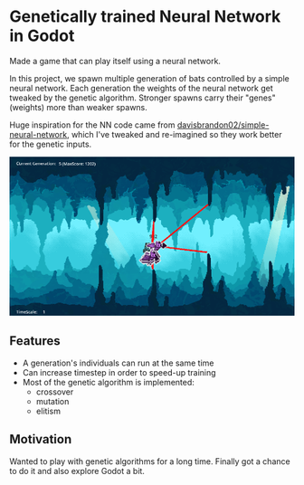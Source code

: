 # Genetically trained Neural Network in Godot

Made a game that can play itself using a neural network.

In this project, we spawn multiple generation of bats controlled by a simple neural network. Each generation the weights of the neural network get tweaked by the genetic algorithm.
Stronger spawns carry their "genes" (weights) more than weaker spawns.

Huge inspiration for the NN code came from [davisbrandon02/simple-neural-network](https://github.com/davisbrandon02/simple-neural-network), which I've tweaked and re-imagined so they work better for the genetic inputs.

![Screenshot](./resources/imgs/screenshot.png?raw=true "Screenshot")

## Features

- A generation's individuals can run at the same time
- Can increase timestep in order to speed-up training
- Most of the genetic algorithm is implemented:
    + crossover  
    + mutation  
    + elitism  

## Motivation

Wanted to play with genetic algorithms for a long time. Finally got a chance to do it and also explore Godot a bit.
